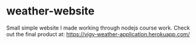 # weather-website
Small simple website I made working through nodejs course work.
Check out the final product at:
https://vigy-weather-application.herokuapp.com/
